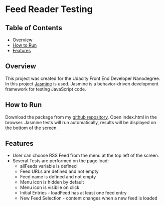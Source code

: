 # Feed Reader Testing

## Table of Contents

* [Overview](#overview)
* [How to Run](#how-to-run)
* [Features](#features)

## Overview

This project was created for the Udacity Front End Developer Nanodegree. In this project <a target="_blank" href="http://jasmine.github.io">Jasmine</a> is used. Jasmine is a behavior-driven development framework for testing JavaScript code.

## How to Run

Download the package from my <a target="_blank" href="https://github.com/hegely/frontend-nanodegree-feedreader/archive/master.zip">github repository</a>. Open index.html in the browser. Jasmine tests will run automatically, results will be displayed on the bottom of the screen.

## Features

- User can choose RSS Feed from the menu at the top left of the screen.
- Several Tests are performed on the page load:
	- allFeeds variable is defined
	- Feed URLs are defined and not empty
	- Feed name is defined and not empty
	- Menu icon is hidden by default
	- Menu icon is visibile on click
	- Initial Entries - loadFeed has at least one feed entry
	- New Feed Selection - content changes when a new feed is loaded
